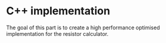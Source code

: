 # C++ implementation

The goal of this part is to create a high performance optimised implementation for the resistor calculator.
